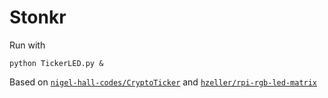 # Stonkr

Run with

```
python TickerLED.py &
```

Based on [`nigel-hall-codes/CryptoTicker`](https://github.com/nigel-hall-codes/CryptoTicker) and [`hzeller/rpi-rgb-led-matrix`](https://github.com/hzeller/rpi-rgb-led-matrix/tree/master/bindings/python/samples)
